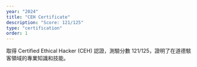 ```yaml
---
year: "2024"
title: "CEH Certificate"
description: "Score: 121/125"
type: "certification"
order: 1
---
```


取得 Certified Ethical Hacker (CEH) 認證，測驗分數 121/125，證明了在道德駭客領域的專業知識和技能。
